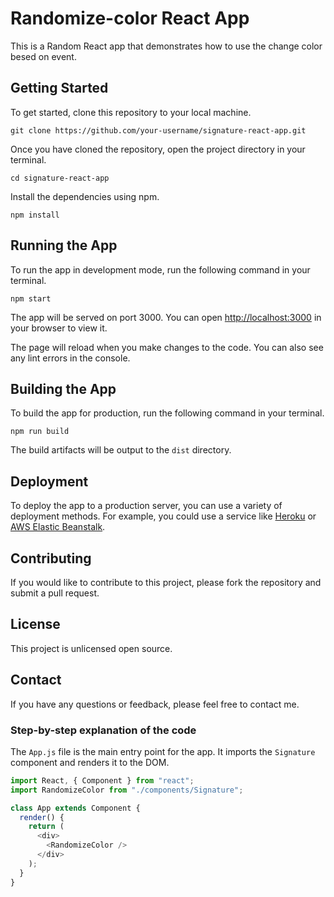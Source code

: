 
# Randomize-color React App

This is a Random React app that demonstrates how to use the change color besed on event.

## Getting Started

To get started, clone this repository to your local machine.

```
git clone https://github.com/your-username/signature-react-app.git
```

Once you have cloned the repository, open the project directory in your terminal.

```
cd signature-react-app
```

Install the dependencies using npm.

```
npm install
```

## Running the App

To run the app in development mode, run the following command in your terminal.

```
npm start
```

The app will be served on port 3000. You can open [http://localhost:3000](http://localhost:3000) in your browser to view it.

The page will reload when you make changes to the code. You can also see any lint errors in the console.

## Building the App

To build the app for production, run the following command in your terminal.

```
npm run build
```

The build artifacts will be output to the `dist` directory.

## Deployment

To deploy the app to a production server, you can use a variety of deployment methods. For example, you could use a service like [Heroku](https://www.heroku.com/) or [AWS Elastic Beanstalk](https://aws.amazon.com/elasticbeanstalk/).

## Contributing

If you would like to contribute to this project, please fork the repository and submit a pull request.

## License

This project is unlicensed open source.

## Contact

If you have any questions or feedback, please feel free to contact me.

### Step-by-step explanation of the code

The `App.js` file is the main entry point for the app. It imports the `Signature` component and renders it to the DOM.

```js
import React, { Component } from "react";
import RandomizeColor from "./components/Signature";

class App extends Component {
  render() {
    return (
      <div>
        <RandomizeColor />
      </div>
    );
  }
}
```